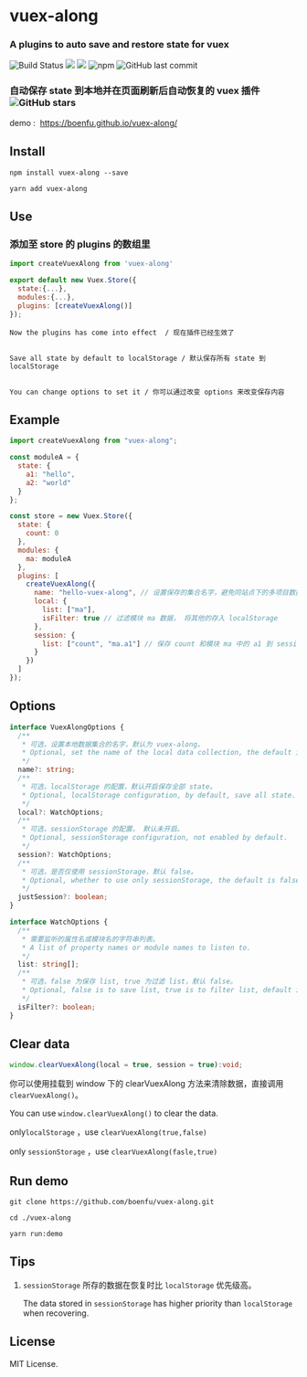 # vuex-along

### A plugins to auto save and restore state for vuex

![Build Status](https://travis-ci.org/boenfu/vuex-along.svg?branch=master) ![](https://img.shields.io/npm/v/vuex-along.svg) ![](https://img.shields.io/npm/l/vuex-along.svg) ![npm](https://img.shields.io/npm/dm/vuex-along.svg) ![GitHub last commit](https://img.shields.io/github/last-commit/boenfu/vuex-along.svg)

### 自动保存 state 到本地并在页面刷新后自动恢复的 vuex 插件 ![GitHub stars](https://img.shields.io/github/stars/boenfu/vuex-along.svg?style=social)

demo :  https://boenfu.github.io/vuex-along/

## Install

```shell
npm install vuex-along --save

yarn add vuex-along
```

## Use

### 添加至 store 的 plugins 的数组里

```javascript
import createVuexAlong from 'vuex-along'

export default new Vuex.Store({
  state:{...},
  modules:{...},
  plugins: [createVuexAlong()]
});
```

    Now the plugins has come into effect  / 现在插件已经生效了


    Save all state by default to localStorage / 默认保存所有 state 到 localStorage


    You can change options to set it / 你可以通过改变 options 来改变保存内容

## Example

```javascript
import createVuexAlong from "vuex-along";

const moduleA = {
  state: {
    a1: "hello",
    a2: "world"
  }
};

const store = new Vuex.Store({
  state: {
    count: 0
  },
  modules: {
    ma: moduleA
  },
  plugins: [
    createVuexAlong({
      name: "hello-vuex-along", // 设置保存的集合名字，避免同站点下的多项目数据冲突
      local: {
        list: ["ma"],
        isFilter: true // 过滤模块 ma 数据， 将其他的存入 localStorage
      },
      session: {
        list: ["count", "ma.a1"] // 保存 count 和模块 ma 中的 a1 到 sessionStorage
      }
    })
  ]
});
```

## Options

```typescript
interface VuexAlongOptions {
  /**
   * 可选，设置本地数据集合的名字，默认为 vuex-along。
   * Optional, set the name of the local data collection, the default is vuex-along.
   */
  name?: string;
  /**
   * 可选，localStorage 的配置，默认开启保存全部 state。
   * Optional, localStorage configuration, by default, save all state.
   */
  local?: WatchOptions;
  /**
   * 可选，sessionStorage 的配置， 默认未开启。
   * Optional, sessionStorage configuration, not enabled by default.
   */
  session?: WatchOptions;
  /**
   * 可选，是否仅使用 sessionStorage，默认 false。
   * Optional, whether to use only sessionStorage, the default is false.
   */
  justSession?: boolean;
}

interface WatchOptions {
  /**
   * 需要监听的属性名或模块名的字符串列表。
   * A list of property names or module names to listen to.
   */
  list: string[];
  /**
   * 可选，false 为保存 list, true 为过滤 list，默认 false。
   * Optional, false is to save list, true is to filter list, default is false.
   */
  isFilter?: boolean;
}
```

## Clear data

```typescript
window.clearVuexAlong(local = true, session = true):void;
```

你可以使用挂载到 window 下的 clearVuexAlong 方法来清除数据，直接调用 `clearVuexAlong()`。

You can use `window.clearVuexAlong()` to clear the data.

only`localStorage` ，use `clearVuexAlong(true,false)`

only `sessionStorage` ，use `clearVuexAlong(fasle,true)`

## Run demo

```shell
git clone https://github.com/boenfu/vuex-along.git

cd ./vuex-along

yarn run:demo
```

## Tips

1. `sessionStorage` 所存的数据在恢复时比 `localStorage` 优先级高。

   The data stored in `sessionStorage` has higher priority than `localStorage` when recovering.

## License

MIT License.
